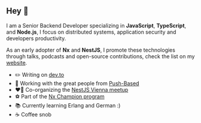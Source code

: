 ## Hey 👋

I am a Senior Backend Developer specializing in **JavaScript**, **TypeScript**, and **Node.js**, I focus on distributed systems, application security and developers productivity.

As an early adopter of **Nx** and **NestJS**, I promote these technologies through talks, podcasts and open-source contributions, check the list on my [website].

- ✏️ Writing on [dev.to]
- 💪 Working with the great people from [Push-Based]
- ❤️‍🔥 Co-organizing the [NestJS Vienna meetup](http://meetup.com/nestjs-vienna/)
- ⚽️ Part of the [Nx Champion program](https://nx.dev/community)
- 📚 Currently learning Erlang and German :)
- ☕️ Coffee snob

[website]: https://getlarge.eu
[dev.to]: https://dev.to/getlarge
[Push-Based]: https://push-based.io
